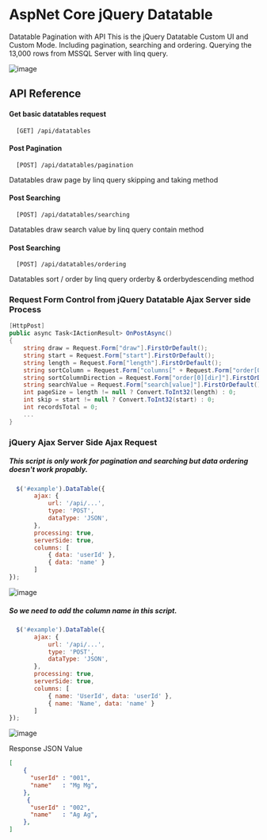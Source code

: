 # AspNet Core jQuery Datatable
 Datatable Pagination with API
 This is the jQuery Datatable Custom UI and Custom Mode. Including pagination, searching and ordering.
 Querying the 13,000 rows from MSSQL Server with linq query.
 
 ![image](https://user-images.githubusercontent.com/57518163/220984421-6d5705a2-c0aa-41ca-abd4-846f0f0f0fc8.png)
 
## API Reference

#### Get basic datatables request
```
  [GET] /api/datatables
```

#### Post Pagination

```
  [POST] /api/datatables/pagination
```
Datatables draw page by linq query skipping and taking method

#### Post Searching

```
  [POST] /api/datatables/searching
```
Datatables draw search value by linq query contain method

#### Post Searching

```
  [POST] /api/datatables/ordering
```
Datatables sort / order by linq query orderby & orderbydescending method

### Request Form Control from jQuery Datatable Ajax Server side Process

```cs
[HttpPost]
public async Task<IActionResult> OnPostAsync()
{
    string draw = Request.Form["draw"].FirstOrDefault(); 
    string start = Request.Form["start"].FirstOrDefault(); 
    string length = Request.Form["length"].FirstOrDefault(); 
    string sortColumn = Request.Form["columns[" + Request.Form["order[0][column]"].FirstOrDefault() + "][name]"].FirstOrDefault(); 
    string sortColumnDirection = Request.Form["order[0][dir]"].FirstOrDefault(); 
    string searchValue = Request.Form["search[value]"].FirstOrDefault(); 
    int pageSize = length != null ? Convert.ToInt32(length) : 0; 
    int skip = start != null ? Convert.ToInt32(start) : 0; 
    int recordsTotal = 0;
    ...
}
```

### jQuery Ajax Server Side Ajax Request
##### This script is only work for pagination and searching but data ordering doesn't work propably.

```javascript
  $('#example').DataTable({
       ajax: {
           url: '/api/...',
           type: 'POST',
           dataType: 'JSON',
       },
       processing: true,
       serverSide: true,
       columns: [
           { data: 'userId' },
           { data: 'name' }
       ]
});
```
![image](https://user-images.githubusercontent.com/57518163/220983553-e4f57825-b860-4653-b34f-823fdfbb5141.png)

##### So we need to add the column name in this script.

```javascript
  $('#example').DataTable({
       ajax: {
           url: '/api/...',
           type: 'POST',
           dataType: 'JSON',
       },
       processing: true,
       serverSide: true,
       columns: [
           { name: 'UserId', data: 'userId' },
           { name: 'Name', data: 'name' }
       ]
});
```

![image](https://user-images.githubusercontent.com/57518163/220998049-f5cb3ac5-ef9d-4414-8d5e-22dc942f3d4b.png)

Response JSON Value
```json
[
    { 
      "userId" : "001",
      "name"   : "Mg Mg",
    },
     { 
      "userId" : "002",
      "name"   : "Ag Ag",
    },
]
```




